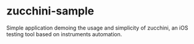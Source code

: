 zucchini-sample
===============

Simple application demoing the usage and simplicity of zucchini, an iOS testing tool based on instruments automation.
